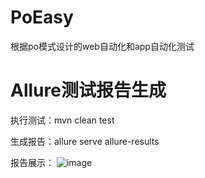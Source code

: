 # PoEasy
根据po模式设计的web自动化和app自动化测试

# Allure测试报告生成
执行测试：mvn clean test

生成报告：allure serve allure-results

报告展示：
![image](https://user-images.githubusercontent.com/29562824/114662894-0866aa80-9d2c-11eb-9e59-d505b756e9c5.png)

